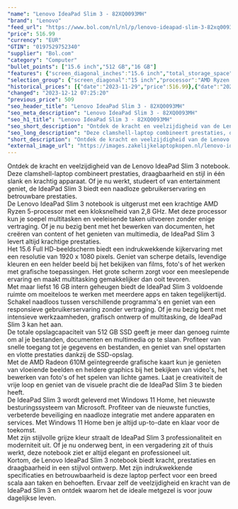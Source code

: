 ```yaml
---
"name": "Lenovo IdeaPad Slim 3 - 82XQ0093MH"
"brand": "Lenovo"
"feed_url": "https://www.bol.com/nl/nl/p/lenovo-ideapad-slim-3-82xq0093mh/9300000147511138"
"price": 516.99
"currency": "EUR"
"GTIN": "0197529752340"
"supplier": "Bol.com"
"category": "Computer"
"bullet_points": ["15.6 inch","512 GB","16 GB"]
"features": {"screen_diagonal_inches":"15.6 inch","total_storage_space":"512 GB","memory_size":"16 GB"}
"selection_group": {"screen_diagonal":"15 inch","processor":"AMD Ryzen 5","changed_price_past_3_days":true,"product_family":"Ideapad"}
"historical_prices": [{"date":"2023-11-29","price":516.99},{"date":"2023-12-10","price":516.96},{"date":"2023-12-11","price":509},{"date":"2023-12-12","price":516.99}]
"changed": "2023-12-12 07:25:20"
"previous_price": 509
"seo_header_title": "Lenovo IdeaPad Slim 3 - 82XQ0093MH"
"seo_meta_description": "Lenovo IdeaPad Slim 3 - 82XQ0093MH"
"seo_h1_title": "Lenovo IdeaPad Slim 3 - 82XQ0093MH"
"seo_short_description": "Ontdek de kracht en veelzijdigheid van de Lenovo IdeaPad Slim 3 notebook."
"seo_long_description": "Deze clamshell-laptop combineert prestaties, draagbaarheid en stijl in één slank en krachtig apparaat. Of je nu werkt, studeert of van entertainment geniet, de IdeaPad Slim 3 biedt een naadloze gebruikerservaring en betrouwbare prestaties. <br /> De Lenovo IdeaPad Slim 3 notebook is uitgerust met een krachtige AMD Ryzen 5-processor met een kloksnelheid van 2,8 GHz. Met deze processor kun je soepel multitasken en veeleisende taken uitvoeren zonder enige vertraging. Of je nu bezig bent met het bewerken van documenten, het creëren van content of het genieten van multimedia, de IdeaPad Slim 3 levert altijd krachtige prestaties. <br /> Het 15. 6 Full HD-beeldscherm biedt een indrukwekkende kijkervaring met een resolutie van 1920 x 1080 pixels. Geniet van scherpe details, levendige kleuren en een helder beeld bij het bekijken van films, foto's of het werken met grafische toepassingen. Het grote scherm zorgt voor een meeslepende ervaring en maakt multitasking gemakkelijker dan ooit tevoren. <br /> Met maar liefst 16 GB intern geheugen biedt de IdeaPad Slim 3 voldoende ruimte om moeiteloos te werken met meerdere apps en taken tegelijkertijd. Schakel naadloos tussen verschillende programma's en geniet van een responsieve gebruikerservaring zonder vertraging. Of je nu bezig bent met intensieve werkzaamheden, grafisch ontwerp of multitasking, de IdeaPad Slim 3 kan het aan. <br /> De totale opslagcapaciteit van 512 GB SSD geeft je meer dan genoeg ruimte om al je bestanden, documenten en multimedia op te slaan. Profiteer van snelle toegang tot je gegevens en bestanden, en geniet van snel opstarten en vlotte prestaties dankzij de SSD-opslag. <br /> Met de AMD Radeon 610M geïntegreerde grafische kaart kun je genieten van vloeiende beelden en heldere graphics bij het bekijken van video's, het bewerken van foto's of het spelen van lichte games. Laat je creativiteit de vrije loop en geniet van de visuele pracht die de IdeaPad Slim 3 te bieden heeft. <br /> De IdeaPad Slim 3 wordt geleverd met Windows 11 Home, het nieuwste besturingssysteem van Microsoft. Profiteer van de nieuwste functies, verbeterde beveiliging en naadloze integratie met andere apparaten en services. Met Windows 11 Home ben je altijd up-to-date en klaar voor de toekomst. <br /> Met zijn stijlvolle grijze kleur straalt de IdeaPad Slim 3 professionaliteit en moderniteit uit. Of je nu onderweg bent, in een vergadering zit of thuis werkt, deze notebook ziet er altijd elegant en professioneel uit. <br /> Kortom, de Lenovo IdeaPad Slim 3 notebook biedt kracht, prestaties en draagbaarheid in een stijlvol ontwerp. Met zijn indrukwekkende specificaties en betrouwbaarheid is deze laptop perfect voor een breed scala aan taken en behoeften. Ervaar zelf de veelzijdigheid en kracht van de IdeaPad Slim 3 en ontdek waarom het de ideale metgezel is voor jouw dagelijkse leven."
"short_description": "Ontdek de kracht en veelzijdigheid van de Lenovo IdeaPad Slim 3 notebook. Deze clamshell-laptop combineert prestaties, draagbaarheid en stijl in één slank en krachtig apparaat. Of je nu werkt, studeert of van entertainment geniet, de IdeaPad Slim 3 biedt een naadloze gebruikerservaring en betrouwbare prestaties. De Lenovo IdeaPad Slim 3 notebook is uitgerust met een krachtige AMD Ryzen 5-processor met een kloksnelheid van 2,8 GHz. Met deze processor kun je soepel multitasken en veeleisende taken uitvoeren zonder enige vertraging. Of je nu bezig bent met het bewerken van documenten, het creëren van content of het genieten van multimedia, de IdeaPad Slim 3 levert altijd krachtige prestaties. Het 15.6 Full HD-beeldscherm biedt een indrukwekkende kijkervaring met een resolutie van 1920 x 1080 pixels. Geniet van scherpe details, levendige kleuren en een helder beeld bij het bekijken van films, foto's of het werken met grafische toepassingen. Het grote scherm zorgt voor een meeslepende ervaring en maakt multitasking gemakkelijker dan ooit tevoren. Met maar liefst 16 GB intern geheugen biedt de IdeaPad Slim 3 voldoende ruimte om moeiteloos te werken met meerdere apps en taken tegelijkertijd. Schakel naadloos tussen verschillende programma's en geniet van een responsieve gebruikerservaring zonder vertraging. Of je nu bezig bent met intensieve werkzaamheden, grafisch ontwerp of multitasking, de IdeaPad Slim 3 kan het aan. De totale opslagcapaciteit van 512 GB SSD geeft je meer dan genoeg ruimte om al je bestanden, documenten en multimedia op te slaan. Profiteer van snelle toegang tot je gegevens en bestanden, en geniet van snel opstarten en vlotte prestaties dankzij de SSD-opslag. Met de AMD Radeon 610M geïntegreerde grafische kaart kun je genieten van vloeiende beelden en heldere graphics bij het bekijken van video's, het bewerken van foto's of het spelen van lichte games. Laat je creativiteit de vrije loop en geniet van de visuele pracht die de IdeaPad Slim 3 te bieden heeft. De IdeaPad Slim 3 wordt geleverd met Windows 11 Home, het nieuwste besturingssysteem van Microsoft. Profiteer van de nieuwste functies, verbeterde beveiliging en naadloze integratie met andere apparaten en services. Met Windows 11 Home ben je altijd up-to-date en klaar voor de toekomst. Met zijn stijlvolle grijze kleur straalt de IdeaPad Slim 3 professionaliteit en moderniteit uit. Of je nu onderweg bent, in een vergadering zit of thuis werkt, deze notebook ziet er altijd elegant en professioneel uit. Kortom, de Lenovo IdeaPad Slim 3 notebook biedt kracht, prestaties en draagbaarheid in een stijlvol ontwerp. Met zijn indrukwekkende specificaties en betrouwbaarheid is deze laptop perfect voor een breed scala aan taken en behoeften. Ervaar zelf de veelzijdigheid en kracht van de IdeaPad Slim 3 en ontdek waarom het de ideale metgezel is voor jouw dagelijkse leven."
"external_image_url": "https://images.zakelijkelaptopkopen.nl/lenovo-ideapad-slim-3-82xq0093mh.webp"
---
```


Ontdek de kracht en veelzijdigheid van de Lenovo IdeaPad Slim 3 notebook. Deze clamshell-laptop combineert prestaties, draagbaarheid en stijl in één slank en krachtig apparaat. Of je nu werkt, studeert of van entertainment geniet, de IdeaPad Slim 3 biedt een naadloze gebruikerservaring en betrouwbare prestaties. <br /> De Lenovo IdeaPad Slim 3 notebook is uitgerust met een krachtige AMD Ryzen 5-processor met een kloksnelheid van 2,8 GHz. Met deze processor kun je soepel multitasken en veeleisende taken uitvoeren zonder enige vertraging. Of je nu bezig bent met het bewerken van documenten, het creëren van content of het genieten van multimedia, de IdeaPad Slim 3 levert altijd krachtige prestaties. <br /> Het 15.6 Full HD-beeldscherm biedt een indrukwekkende kijkervaring met een resolutie van 1920 x 1080 pixels. Geniet van scherpe details, levendige kleuren en een helder beeld bij het bekijken van films, foto's of het werken met grafische toepassingen. Het grote scherm zorgt voor een meeslepende ervaring en maakt multitasking gemakkelijker dan ooit tevoren. <br /> Met maar liefst 16 GB intern geheugen biedt de IdeaPad Slim 3 voldoende ruimte om moeiteloos te werken met meerdere apps en taken tegelijkertijd. Schakel naadloos tussen verschillende programma's en geniet van een responsieve gebruikerservaring zonder vertraging. Of je nu bezig bent met intensieve werkzaamheden, grafisch ontwerp of multitasking, de IdeaPad Slim 3 kan het aan. <br /> De totale opslagcapaciteit van 512 GB SSD geeft je meer dan genoeg ruimte om al je bestanden, documenten en multimedia op te slaan. Profiteer van snelle toegang tot je gegevens en bestanden, en geniet van snel opstarten en vlotte prestaties dankzij de SSD-opslag. <br /> Met de AMD Radeon 610M geïntegreerde grafische kaart kun je genieten van vloeiende beelden en heldere graphics bij het bekijken van video's, het bewerken van foto's of het spelen van lichte games. Laat je creativiteit de vrije loop en geniet van de visuele pracht die de IdeaPad Slim 3 te bieden heeft. <br /> De IdeaPad Slim 3 wordt geleverd met Windows 11 Home, het nieuwste besturingssysteem van Microsoft. Profiteer van de nieuwste functies, verbeterde beveiliging en naadloze integratie met andere apparaten en services. Met Windows 11 Home ben je altijd up-to-date en klaar voor de toekomst. <br /> Met zijn stijlvolle grijze kleur straalt de IdeaPad Slim 3 professionaliteit en moderniteit uit. Of je nu onderweg bent, in een vergadering zit of thuis werkt, deze notebook ziet er altijd elegant en professioneel uit. <br /> Kortom, de Lenovo IdeaPad Slim 3 notebook biedt kracht, prestaties en draagbaarheid in een stijlvol ontwerp. Met zijn indrukwekkende specificaties en betrouwbaarheid is deze laptop perfect voor een breed scala aan taken en behoeften. Ervaar zelf de veelzijdigheid en kracht van de IdeaPad Slim 3 en ontdek waarom het de ideale metgezel is voor jouw dagelijkse leven.